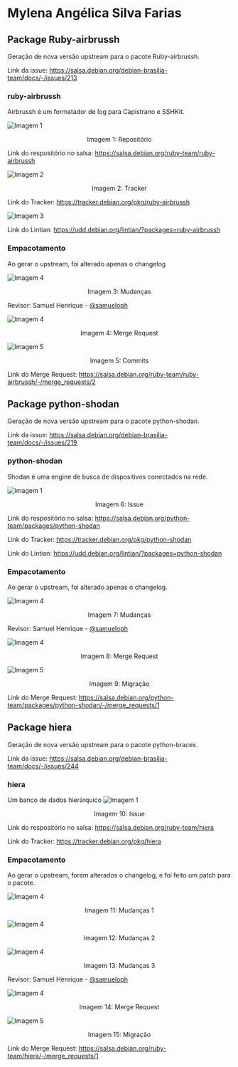 # Mylena Angélica Silva Farias

## Package Ruby-airbrussh
Geração de nova versão upstream para o pacote Ruby-airbrussh.

Link da issue: <https://salsa.debian.org/debian-brasilia-team/docs/-/issues/213>

###  ruby-airbrussh
Airbrussh é um formatador de log para Capistrano e SSHKit.

![Imagem 1](https://raw.githubusercontent.com/Mylena-angelica/GCES-24.1/main/Sprint1/assets/mylena_angelica/brussh-rep.png)
<div align="center">
  Imagem 1: Repositório
</div>

Link do respositório no salsa: <https://salsa.debian.org/ruby-team/ruby-airbrussh>

![Imagem 2](https://raw.githubusercontent.com/Mylena-angelica/GCES-24.1/main/Sprint1/assets/mylena_angelica/brussh-tracker.png)
<div align="center">
  Imagem 2: Tracker
</div>

Link do Tracker: <https://tracker.debian.org/pkg/ruby-airbrussh>

![Imagem 3](https://raw.githubusercontent.com/Mylena-angelica/GCES-24.1/main/Sprint1/assets/mylena_angelica/brussh-lintian.png)

Link do Lintian: <https://udd.debian.org/lintian/?packages=ruby-airbrussh>

### Empacotamento
Ao gerar o upstream, foi alterado apenas o changelog

![Imagem 4](https://raw.githubusercontent.com/Mylena-angelica/GCES-24.1/main/Sprint1/assets/mylena_angelica/brussh-changes.png)
<div align="center">
  Imagem 3: Mudanças
</div>


Revisor: Samuel Henrique - [@samueloph](https://salsa.debian.org/samueloph)

![Imagem 4](https://raw.githubusercontent.com/Mylena-angelica/GCES-24.1/main/Sprint1/assets/mylena_angelica/brussh-merge-overview.png)
<div align="center">
  Imagem 4: Merge Request
</div>

![Imagem 5](https://raw.githubusercontent.com/Mylena-angelica/GCES-24.1/main/Sprint1/assets/mylena_angelica/brussh-commits.png)
<div align="center">
  Imagem 5: Commits
</div>

Link do Merge Request: <https://salsa.debian.org/ruby-team/ruby-airbrussh/-/merge_requests/2>

## Package python-shodan
Geração de nova versão upstream para o pacote python-shodan.

Link da issue: <https://salsa.debian.org/debian-brasilia-team/docs/-/issues/219>

###  python-shodan
Shodan é uma engine de busca de dispositivos conectados na rede.

![Imagem 1](https://raw.githubusercontent.com/Mylena-angelica/GCES-24.1/main/Sprint1/assets/mylena_angelica/shodan-issue.jpeg)
<div align="center">
  Imagem 6: Issue
</div>

Link do respositório no salsa: <https://salsa.debian.org/python-team/packages/python-shodan>

Link do Tracker: <https://tracker.debian.org/pkg/python-shodan>

Link do Lintian: <https://udd.debian.org/lintian/?packages=python-shodan>

### Empacotamento
Ao gerar o upstream, foi alterado apenas o changelog.

![Imagem 4](https://raw.githubusercontent.com/Mylena-angelica/GCES-24.1/main/Sprint1/assets/mylena_angelica/shodan-changes.png)
<div align="center">
  Imagem 7: Mudanças
</div>


Revisor: Samuel Henrique - [@samueloph](https://salsa.debian.org/samueloph)

![Imagem 4](https://raw.githubusercontent.com/Mylena-angelica/GCES-24.1/main/Sprint1/assets/mylena_angelica/shodan-merge-overview.jpeg)
<div align="center">
  Imagem 8: Merge Request
</div>

![Imagem 5](https://raw.githubusercontent.com/Mylena-angelica/GCES-24.1/main/Sprint1/assets/mylena_angelica/shodan-migrate-testing.jpeg)
<div align="center">
  Imagem 9: Migração
</div>

Link do Merge Request: <https://salsa.debian.org/python-team/packages/python-shodan/-/merge_requests/1>

## Package hiera 
Geração de nova versão upstream para o pacote python-bracex.

Link da issue: <https://salsa.debian.org/debian-brasilia-team/docs/-/issues/244>

###  hiera 
Um banco de dados hierárquico
![Imagem 1](https://raw.githubusercontent.com/Mylena-angelica/GCES-24.1/main/Sprint1/assets/mylena_angelica/hiera-issue.jpeg)
<div align="center">
  Imagem 10: Issue
</div>

Link do respositório no salsa: <https://salsa.debian.org/ruby-team/hiera>

Link do Tracker: <https://tracker.debian.org/pkg/hiera>

### Empacotamento
Ao gerar o upstream, foram alterados o changelog, e foi feito um patch para o pacote.

![Imagem 4](https://raw.githubusercontent.com/Mylena-angelica/GCES-24.1/main/Sprint1/assets/mylena_angelica/hiera-changes1.jpeg)
<div align="center">
  Imagem 11: Mudanças 1
</div>


![Imagem 4](https://raw.githubusercontent.com/Mylena-angelica/GCES-24.1/main/Sprint1/assets/mylena_angelica/hiera-changes2.jpeg)
<div align="center">
  Imagem 12: Mudanças 2
</div>


![Imagem 4](https://raw.githubusercontent.com/Mylena-angelica/GCES-24.1/main/Sprint1/assets/mylena_angelica/hiera-changes3.jpeg)
<div align="center">
  Imagem 13: Mudanças 3
</div>


Revisor: Samuel Henrique - [@samueloph](https://salsa.debian.org/samueloph)

![Imagem 4](https://raw.githubusercontent.com/Mylena-angelica/GCES-24.1/main/Sprint1/assets/mylena_angelica/hiera-merge-overview.jpeg)
<div align="center">
  Imagem 14: Merge Request
</div>

![Imagem 5](https://raw.githubusercontent.com/Mylena-angelica/GCES-24.1/main/Sprint1/assets/mylena_angelica/hiera-migrate-testing.jpeg)
<div align="center">
  Imagem 15: Migração
</div>

Link do Merge Request: <https://salsa.debian.org/ruby-team/hiera/-/merge_requests/1>
